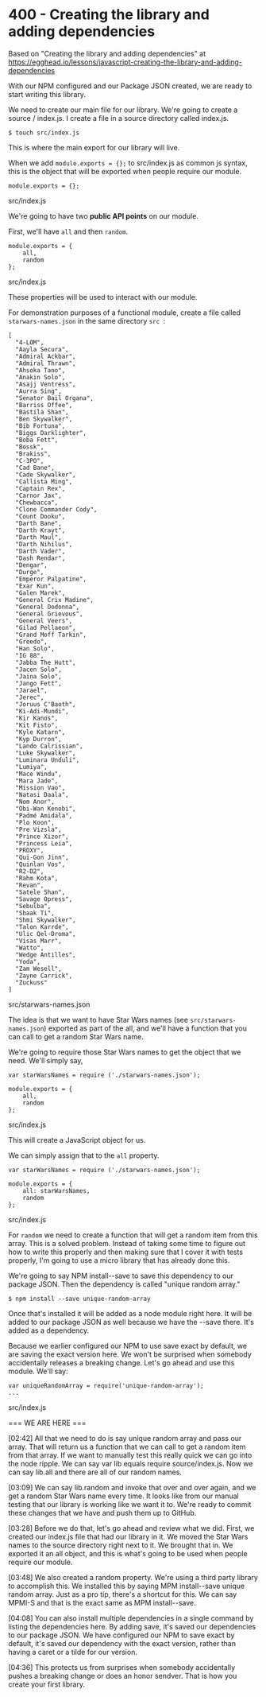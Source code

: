 # 400 - Creating the library and adding dependencies

Based on "Creating the library and adding dependencies" at https://egghead.io/lessons/javascript-creating-the-library-and-adding-dependencies

With our NPM configured and our Package JSON created, we are ready to start writing this library.


We need to create our main file for our library. We're going to create a source / index.js. I create a file in a source directory called index.js. 

```
$ touch src/index.js
```

This is where the main export for our library will live. 

When we add ```module.exports = {};``` to src/index.js as common js syntax, this is the object that will be exported when people require our module.

```
module.exports = {};
```
src/index.js

We're going to have two **public API points** on our module. 

First, we'll have ```all``` and then ```random```. 

```
module.exports = {
    all,
    random
};
```
src/index.js

These properties will be used to interact with our module. 

For demonstration purposes of a functional module, create a file called ```starwars-names.json``` in the same directory ```src ```:

```
[
  "4-LOM",
  "Aayla Secura",
  "Admiral Ackbar",
  "Admiral Thrawn",
  "Ahsoka Tano",
  "Anakin Solo",
  "Asajj Ventress",
  "Aurra Sing",
  "Senator Bail Organa",
  "Barriss Offee",
  "Bastila Shan",
  "Ben Skywalker",
  "Bib Fortuna",
  "Biggs Darklighter",
  "Boba Fett",
  "Bossk",
  "Brakiss",
  "C-3PO",
  "Cad Bane",
  "Cade Skywalker",
  "Callista Ming",
  "Captain Rex",
  "Carnor Jax",
  "Chewbacca",
  "Clone Commander Cody",
  "Count Dooku",
  "Darth Bane",
  "Darth Krayt",
  "Darth Maul",
  "Darth Nihilus",
  "Darth Vader",
  "Dash Rendar",
  "Dengar",
  "Durge",
  "Emperor Palpatine",
  "Exar Kun",
  "Galen Marek",
  "General Crix Madine",
  "General Dodonna",
  "General Grievous",
  "General Veers",
  "Gilad Pellaeon",
  "Grand Moff Tarkin",
  "Greedo",
  "Han Solo",
  "IG 88",
  "Jabba The Hutt",
  "Jacen Solo",
  "Jaina Solo",
  "Jango Fett",
  "Jarael",
  "Jerec",
  "Joruus C'Baoth",
  "Ki-Adi-Mundi",
  "Kir Kanos",
  "Kit Fisto",
  "Kyle Katarn",
  "Kyp Durron",
  "Lando Calrissian",
  "Luke Skywalker",
  "Luminara Unduli",
  "Lumiya",
  "Mace Windu",
  "Mara Jade",
  "Mission Vao",
  "Natasi Daala",
  "Nom Anor",
  "Obi-Wan Kenobi",
  "Padmé Amidala",
  "Plo Koon",
  "Pre Vizsla",
  "Prince Xizor",
  "Princess Leia",
  "PROXY",
  "Qui-Gon Jinn",
  "Quinlan Vos",
  "R2-D2",
  "Rahm Kota",
  "Revan",
  "Satele Shan",
  "Savage Opress",
  "Sebulba",
  "Shaak Ti",
  "Shmi Skywalker",
  "Talon Karrde",
  "Ulic Qel-Droma",
  "Visas Marr",
  "Watto",
  "Wedge Antilles",
  "Yoda",
  "Zam Wesell",
  "Zayne Carrick",
  "Zuckuss"
]
```
src/starwars-names.json

The idea is that we want to have Star Wars names (see ```src/starwars-names.json```) exported as part of the all, and we'll have a function that you can call to get a random Star Wars name.



We're going to require those Star Wars names to get the object that we need. We'll simply say, 

```
var starWarsNames = require ('./starwars-names.json');

module.exports = {
    all,
    random
};
```
src/index.js

This will create a JavaScript object for us. 

We can simply assign that to the ```all``` property.

```
var starWarsNames = require ('./starwars-names.json');

module.exports = {
    all: starWarsNames,
    random
};
```
src/index.js

For ```random``` we need to create a function that will get a random item from this array. This is a solved problem. Instead of taking some time to figure out how to write this properly and then making sure that I cover it with tests properly, I'm going to use a micro library that has already done this.

We're going to say NPM install--save to save this dependency to our package JSON. Then the dependency is called "unique random array." 

```
$ npm install --save unique-random-array
```

Once that's installed it will be added as a node module right here. It will be added to our package JSON as well because we have the --save there. It's added as a dependency.

Because we earlier configured our NPM to use save exact by default, we are saving the exact version here. We won't be surprised when somebody accidentally releases a breaking change. Let's go ahead and use this module. We'll say:

```
var uniqueRandomArray = require('unique-random-array');
...
```
src/index.js

=== WE ARE HERE ===

[02:42] All that we need to do is say unique random array and pass our array. That will return us a function that we can call to get a random item from that array. If we want to manually test this really quick we can go into the node ripple. We can say var lib equals require source/index.js. Now we can say lib.all and there are all of our random names.

[03:09] We can say lib.random and invoke that over and over again, and we get a random Star Wars name every time. It looks like from our manual testing that our library is working like we want it to. We're ready to commit these changes that we have and push them up to GitHub.

[03:28] Before we do that, let's go ahead and review what we did. First, we created our index.js file that had our library in it. We moved the Star Wars names to the source directory right next to it. We brought that in. We exported it an all object, and this is what's going to be used when people require our module.

[03:48] We also created a random property. We're using a third party library to accomplish this. We installed this by saying MPM install--save unique random array. Just as a pro tip, there's a shortcut for this. We can say MPMI-S and that is the exact same as MPM install--save.

[04:08] You can also install multiple dependencies in a single command by listing the dependencies here. By adding save, it's saved our dependencies to our package JSON. We have configured our NPM to save exact by default, it's saved our dependency with the exact version, rather than having a caret or a tilde for our version.

[04:36] This protects us from surprises when somebody accidentally pushes a breaking change or does an honor sendver. That is how you create your first library.